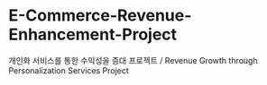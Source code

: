 # E-Commerce-Revenue-Enhancement-Project
개인화 서비스를 통한 수익성을 증대 프로젝트 /  Revenue Growth through Personalization Services Project
